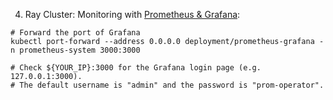 

4. Ray Cluster: Monitoring with [Prometheus & Grafana](https://github.com/ray-project/kuberay/blob/master/docs/guidance/prometheus-grafana.md):


```
# Forward the port of Grafana
kubectl port-forward --address 0.0.0.0 deployment/prometheus-grafana -n prometheus-system 3000:3000

# Check ${YOUR_IP}:3000 for the Grafana login page (e.g. 127.0.0.1:3000).
# The default username is "admin" and the password is "prom-operator".
```